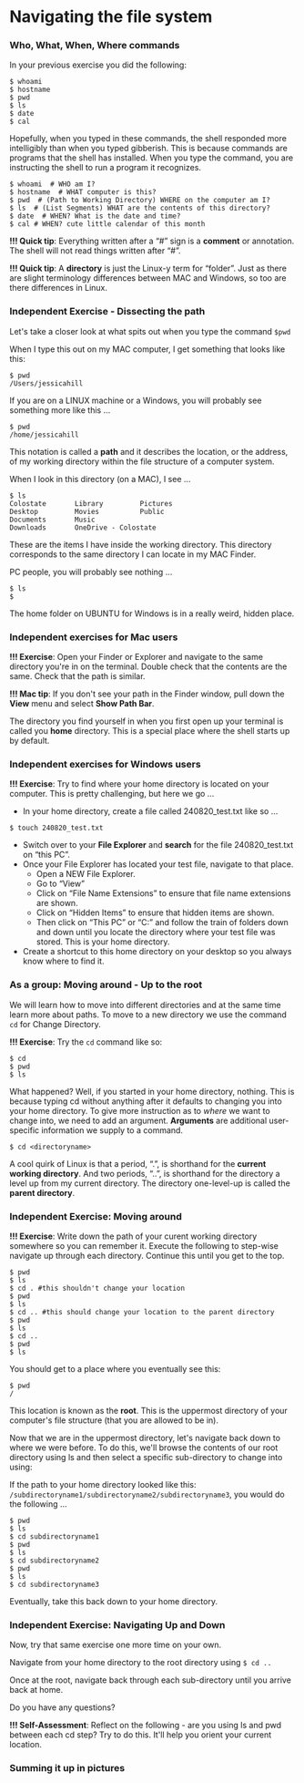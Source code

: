 # Navigating the file system

### Who, What, When, Where commands

In your previous exercise you did the following:

```
$ whoami
$ hostname
$ pwd
$ ls
$ date
$ cal
```

Hopefully, when you typed in these commands, the shell responded more intelligibly than when you typed gibberish. This is because commands are programs that the shell has installed. When you type the command, you are instructing the shell to run a program it recognizes.

```
$ whoami  # WHO am I?
$ hostname  # WHAT computer is this?
$ pwd  # (Path to Working Directory) WHERE on the computer am I?
$ ls  # (List Segments) WHAT are the contents of this directory?
$ date  # WHEN? What is the date and time?
$ cal # WHEN? cute little calendar of this month
```

**!!! Quick tip**: Everything written after a “#” sign is a **comment** or annotation. The shell will not read things written after “#”.

**!!! Quick tip**: A **directory** is just the Linux-y term for “folder”. Just as there are slight terminology differences between MAC and Windows, so too are there differences in Linux.

### Independent Exercise - Dissecting the path

Let's take a closer look at what spits out when you type the command `$pwd`

When I type this out on my MAC computer, I get something that looks like this:

```
$ pwd 
/Users/jessicahill
```

If you are on a LINUX machine or a Windows, you will probably see something more like this …

```
$ pwd 
/home/jessicahill
```

This notation is called a **path** and it describes the location, or the address, of my working directory within the file structure of a computer system.

When I look in this directory (on a MAC), I see …

```
$ ls
Colostate		Library			Pictures
Desktop			Movies			Public
Documents		Music
Downloads		OneDrive - Colostate
```

These are the items I have inside the working directory. This directory corresponds to the same directory I can locate in my MAC Finder.

PC people, you will probably see nothing …

```
$ ls
$
```

The home folder on UBUNTU for Windows is in a really weird, hidden place.

### Independent exercises for Mac users

**!!! Exercise**: Open your Finder or Explorer and navigate to the same directory you're in on the terminal. Double check that the contents are the same. Check that the path is similar.

**!!! Mac tip**: If you don't see your path in the Finder window, pull down the **View** menu and select **Show Path Bar**.

The directory you find yourself in when you first open up your terminal is called you **home** directory. This is a special place where the shell starts up by default.

### Independent exercises for Windows users

**!!! Exercise**: Try to find where your home directory is located on your computer. This is pretty challenging, but here we go …

- In your home directory, create a file called 240820_test.txt like so …

```
$ touch 240820_test.txt
```

- Switch over to your **File Explorer** and **search** for the file 240820_test.txt on “this PC”.
- Once your File Explorer has located your test file, navigate to that place.
  - Open a NEW File Explorer.
  - Go to “View”
  - Click on “File Name Extensions” to ensure that file name extensions are shown.
  - Click on “Hidden Items” to ensure that hidden items are shown.
  - Then click on “This PC” or “C:” and follow the train of folders down and down until you locate the directory where your test file was stored. This is your home directory.
- Create a shortcut to this home directory on your desktop so you always know where to find it.

### As a group: Moving around - Up to the root

We will learn how to move into different directories and at the same time learn more about paths. To move to a new directory we use the command `cd` for Change Directory.

**!!! Exercise**: Try the `cd` command like so:

```
$ cd
$ pwd
$ ls
```

What happened? Well, if you started in your home directory, nothing. This is because typing cd without anything after it defaults to changing you into your home directory. To give more instruction as to *where* we want to change into, we need to add an argument. **Arguments** are additional user-specific information we supply to a command.

```
$ cd <directoryname>
```

A cool quirk of Linux is that a period, “.”, is shorthand for the **current working directory**. And two periods, “..”, is shorthand for the directory a level up from my current directory. The directory one-level-up is called the **parent directory**.

### Independent Exercise: Moving around 

**!!! Exercise**: Write down the path of your curent working directory somewhere so you can remember it. Execute the following to step-wise navigate up through each directory. Continue this until you get to the top.

```
$ pwd
$ ls
$ cd . #this shouldn't change your location
$ pwd 
$ ls
$ cd .. #this should change your location to the parent directory
$ pwd
$ ls
$ cd ..
$ pwd
$ ls
```

You should get to a place where you eventually see this:

```
$ pwd
/
```

This location is known as the **root**. This is the uppermost directory of your computer's file structure (that you are allowed to be in).

Now that we are in the uppermost directory, let's navigate back down to where we were before. To do this, we'll browse the contents of our root directory using ls and then select a specific sub-directory to change into using:

If the path to your home directory looked like this: `/subdirectoryname1/subdirectoryname2/subdirectoryname3`, you would do the following …

```
$ pwd
$ ls
$ cd subdirectoryname1
$ pwd 
$ ls
$ cd subdirectoryname2
$ pwd
$ ls
$ cd subdirectoryname3
```

Eventually, take this back down to your home directory.

### Independent Exercise: Navigating Up and Down

Now, try that same exercise one more time on your own.

Navigate from your home directory to the root directory using `$ cd ..`

Once at the root, navigate back through each sub-directory until you arrive back at home.

Do you have any questions?

**!!! Self-Assessment**: Reflect on the following - are you using ls and pwd between each cd step? Try to do this. It'll help you orient your current location.

### Summing it up in pictures



